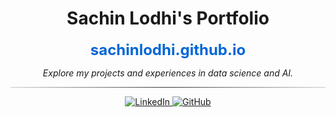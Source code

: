 <h1 align="center">Sachin Lodhi's Portfolio</h1>
<p align="center">
  <a href="https://sachinlodhi.github.io/" style="font-size: 24px; font-weight: bold; color: #0366d6; text-decoration: none;">
    sachinlodhi.github.io
  </a>
</p>
<p align="center">
  <em>Explore my projects and experiences in data science and AI.</em>
</p>
<hr style="border: 0; height: 1px; background: #333; background-image: linear-gradient(to right, #ccc, #333, #ccc);">
<p align="center">
  <a href="https://www.linkedin.com/in/sachinlodhi/">
    <img src="https://img.shields.io/badge/-LinkedIn-blue?style=flat-square&logo=Linkedin&logoColor=white" alt="LinkedIn">
  </a>
  <a href="https://github.com/sachinlodhi">
    <img src="https://img.shields.io/badge/-GitHub-181717?style=flat-square&logo=github" alt="GitHub">
  </a>
</p>